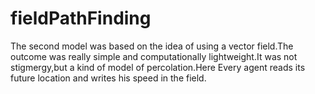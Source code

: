 # fieldPathFinding
The second model was based on the idea of using a vector field.The outcome was really simple and computationally lightweight.It was not stigmergy,but a kind of model of percolation.Here Every agent reads its future location and writes his speed in the field.
